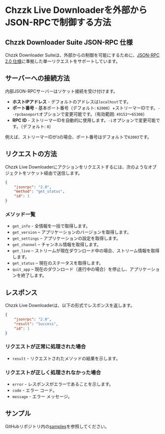 # Chzzk Live Downloaderを外部からJSON-RPCで制御する方法

## Chzzk Downloader Suite JSON-RPC 仕様
Chzzk Downloader Suiteは、外部からの制御を可能にするために、[JSON-RPC 2.0 仕様](https://www.jsonrpc.org/specification)に準拠した単一リクエストをサポートしています。

## サーバーへの接続方法
内部JSON-RPCサーバーはソケット接続を受け付けます。

* **ホストIPアドレス** - デフォルトのアドレスは`localhost`です。
* **ポート番号** - 基本ポート番号（デフォルト: `62000`）+ストリーマーIDです。`--rpcbaseport`オプションで変更可能です。（有効範囲: `49152`〜`65300`）
* **RPC ID** - ストリーマーIDを自動的に使用します。`-i`オプションで変更可能です。（デフォルト: `0`）

例えば、ストリーマーIDが`3`の場合、ポート番号はデフォルトで`62003`です。

## リクエストの方法
Chzzk Live Downloaderにアクションをリクエストするには、次のようなオブジェクトをソケット経由で送信します。

```json
{
    "jsonrpc": "2.0",
    "method": "get_status",
    "id": 1
}
```

### メソッド一覧
* `get_info` - 全情報を一括で取得します。
* `get_version` – アプリケーションのバージョンを取得します。
* `get_settings` – アプリケーションの設定を取得します。
* `get_channel` – チャンネル情報を取得します。
* `get_live` – ストリームが現在ダウンロード中の場合、ストリーム情報を取得します。
* `get_status` – 現在のステータスを取得します。
* `quit_app` – 現在のダウンロード（進行中の場合）を停止し、アプリケーションを終了します。

## レスポンス
Chzzk Live Downloaderは、以下の形式でレスポンスを返します。

```json
{
    "jsonrpc": "2.0",
    "result": "Success",
    "id": 1
}
```

### リクエストが正常に処理された場合
* `result` - リクエストされたメソッドの結果を示します。

### リクエストが正しく処理されなかった場合
* `error` - レスポンスがエラーであることを示します。
* `code` - エラー コード。
* `message` - エラー メッセージ。

## サンプル
GitHubリポジトリ内の[samples](https://github.com/Choonholic/ChzzkDownloader/blob/main/samples/)を参照してください。
